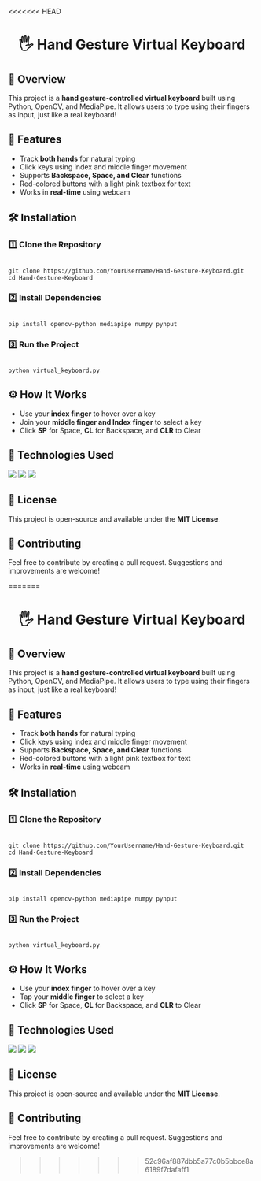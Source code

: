 <<<<<<< HEAD
<h1 align="center">🖐️ Hand Gesture Virtual Keyboard</h1>



<h2>🚀 Overview</h2>
<p>
  This project is a <b>hand gesture-controlled virtual keyboard</b> built using Python, OpenCV, and MediaPipe. It allows users to type using their fingers as input, just like a real keyboard! 
</p>

<h2>🔧 Features</h2>
<ul>
  <li>Track <b>both hands</b> for natural typing</li>
  <li>Click keys using index and middle finger movement</li>
  <li>Supports <b>Backspace, Space, and Clear</b> functions</li>
  <li>Red-colored buttons with a light pink textbox for text</li>
  <li>Works in <b>real-time</b> using webcam</li>
</ul>


<h2>🛠️ Installation</h2>

<h3>1️⃣ Clone the Repository</h3>

<pre><code>
git clone https://github.com/YourUsername/Hand-Gesture-Keyboard.git
cd Hand-Gesture-Keyboard
</code></pre>

<h3>2️⃣ Install Dependencies</h3>

<pre><code>
pip install opencv-python mediapipe numpy pynput
</code></pre>

<h3>3️⃣ Run the Project</h3>

<pre><code>
python virtual_keyboard.py
</code></pre>

<h2>⚙️ How It Works</h2>
<ul>
  <li>Use your <b>index finger</b> to hover over a key</li>
  <li>Join your <b>middle finger and Index finger</b> to select a key</li>
  <li>Click <b>SP</b> for Space, <b>CL</b> for Backspace, and <b>CLR</b> to Clear</li>
</ul>

<h2>📌 Technologies Used</h2>
<p>
  <img src="https://img.shields.io/badge/Python-3776AB?style=for-the-badge&logo=python&logoColor=white">
  <img src="https://img.shields.io/badge/OpenCV-5C3EE8?style=for-the-badge&logo=opencv&logoColor=white">
  <img src="https://img.shields.io/badge/MediaPipe-FF6F00?style=for-the-badge&logo=google&logoColor=white">
</p>

<!-- <h2>🖥️ Screenshots</h2>
<p align="center">
  <img src="https://via.placeholder.com/500x300/FF5733/FFFFFF?text=Virtual+Keyboard+UI" alt="Virtual Keyboard Screenshot">
</p> -->

<h2>📝 License</h2>
<p>
  This project is open-source and available under the <b>MIT License</b>.
</p>

<h2>🤝 Contributing</h2>
<p>
  Feel free to contribute by creating a pull request. Suggestions and improvements are welcome!
</p>



=======
<h1 align="center">🖐️ Hand Gesture Virtual Keyboard</h1>



<h2>🚀 Overview</h2>
<p>
  This project is a <b>hand gesture-controlled virtual keyboard</b> built using Python, OpenCV, and MediaPipe. It allows users to type using their fingers as input, just like a real keyboard! 
</p>

<h2>🔧 Features</h2>
<ul>
  <li>Track <b>both hands</b> for natural typing</li>
  <li>Click keys using index and middle finger movement</li>
  <li>Supports <b>Backspace, Space, and Clear</b> functions</li>
  <li>Red-colored buttons with a light pink textbox for text</li>
  <li>Works in <b>real-time</b> using webcam</li>
</ul>


<h2>🛠️ Installation</h2>

<h3>1️⃣ Clone the Repository</h3>

<pre><code>
git clone https://github.com/YourUsername/Hand-Gesture-Keyboard.git
cd Hand-Gesture-Keyboard
</code></pre>

<h3>2️⃣ Install Dependencies</h3>

<pre><code>
pip install opencv-python mediapipe numpy pynput
</code></pre>

<h3>3️⃣ Run the Project</h3>

<pre><code>
python virtual_keyboard.py
</code></pre>

<h2>⚙️ How It Works</h2>
<ul>
  <li>Use your <b>index finger</b> to hover over a key</li>
  <li>Tap your <b>middle finger</b> to select a key</li>
  <li>Click <b>SP</b> for Space, <b>CL</b> for Backspace, and <b>CLR</b> to Clear</li>
</ul>

<h2>📌 Technologies Used</h2>
<p>
  <img src="https://img.shields.io/badge/Python-3776AB?style=for-the-badge&logo=python&logoColor=white">
  <img src="https://img.shields.io/badge/OpenCV-5C3EE8?style=for-the-badge&logo=opencv&logoColor=white">
  <img src="https://img.shields.io/badge/MediaPipe-FF6F00?style=for-the-badge&logo=google&logoColor=white">
</p>

<!-- <h2>🖥️ Screenshots</h2>
<p align="center">
  <img src="https://via.placeholder.com/500x300/FF5733/FFFFFF?text=Virtual+Keyboard+UI" alt="Virtual Keyboard Screenshot">
</p> -->

<h2>📝 License</h2>
<p>
  This project is open-source and available under the <b>MIT License</b>.
</p>

<h2>🤝 Contributing</h2>
<p>
  Feel free to contribute by creating a pull request. Suggestions and improvements are welcome!
</p>



>>>>>>> 52c96af887dbb5a77c0b5bbce8a6189f7dafaff1
